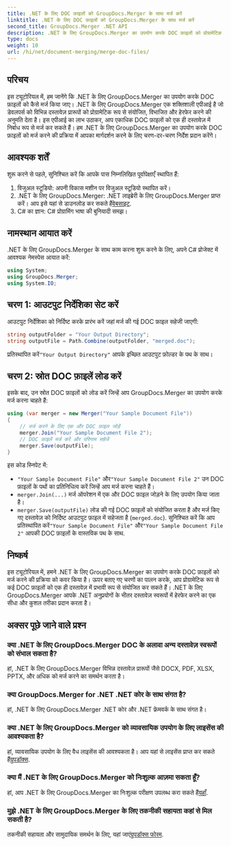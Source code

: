 ```yaml
---
title: .NET के लिए DOC फ़ाइलों को GroupDocs.Merger के साथ मर्ज करें
linktitle: .NET के लिए DOC फ़ाइलों को GroupDocs.Merger के साथ मर्ज करें
second_title: GroupDocs.Merger .NET API
description: .NET के लिए GroupDocs.Merger का उपयोग करके DOC फ़ाइलों को प्रोग्रामेटिक रूप से मर्ज करना सीखें। एकाधिक दस्तावेज़ों को एक में सहजता से संयोजित करने के लिए हमारी चरण-दर-चरण मार्गदर्शिका का पालन करें।
type: docs
weight: 10
url: /hi/net/document-merging/merge-doc-files/
---
```

## परिचय
इस ट्यूटोरियल में, हम जानेंगे कि .NET के लिए GroupDocs.Merger का उपयोग करके DOC फ़ाइलों को कैसे मर्ज किया जाए। .NET के लिए GroupDocs.Merger एक शक्तिशाली एपीआई है जो डेवलपर्स को विभिन्न दस्तावेज़ प्रारूपों को प्रोग्रामेटिक रूप से संयोजित, विभाजित और हेरफेर करने की अनुमति देता है। इस एपीआई का लाभ उठाकर, आप एकाधिक DOC फ़ाइलों को एक ही दस्तावेज़ में निर्बाध रूप से मर्ज कर सकते हैं। हम .NET के लिए GroupDocs.Merger का उपयोग करके DOC फ़ाइलों को मर्ज करने की प्रक्रिया में आपका मार्गदर्शन करने के लिए चरण-दर-चरण निर्देश प्रदान करेंगे।
## आवश्यक शर्तें
शुरू करने से पहले, सुनिश्चित करें कि आपके पास निम्नलिखित पूर्वापेक्षाएँ स्थापित हैं:
1. विजुअल स्टूडियो: अपनी विकास मशीन पर विजुअल स्टूडियो स्थापित करें।
2.  .NET के लिए GroupDocs.Merger: .NET लाइब्रेरी के लिए GroupDocs.Merger प्राप्त करें। आप इसे यहां से डाउनलोड कर सकते हैं[वेबसाइट](https://releases.groupdocs.com/merger/net/).
3. C# का ज्ञान: C# प्रोग्रामिंग भाषा की बुनियादी समझ।
## नामस्थान आयात करें
.NET के लिए GroupDocs.Merger के साथ काम करना शुरू करने के लिए, अपने C# प्रोजेक्ट में आवश्यक नेमस्पेस आयात करें:
```csharp
using System; 
using GroupDocs.Merger;
using System.IO;
```
## चरण 1: आउटपुट निर्देशिका सेट करें
आउटपुट निर्देशिका को निर्दिष्ट करके प्रारंभ करें जहां मर्ज की गई DOC फ़ाइल सहेजी जाएगी:
```csharp
string outputFolder = "Your Output Directory";
string outputFile = Path.Combine(outputFolder, "merged.doc");
```
 प्रतिस्थापित करें`"Your Output Directory"` आपके इच्छित आउटपुट फ़ोल्डर के पथ के साथ।
## चरण 2: स्रोत DOC फ़ाइलें लोड करें
इसके बाद, उन स्रोत DOC फ़ाइलों को लोड करें जिन्हें आप GroupDocs.Merger का उपयोग करके मर्ज करना चाहते हैं:
```csharp
using (var merger = new Merger("Your Sample Document File"))
{
    // मर्ज करने के लिए एक और DOC फ़ाइल जोड़ें
    merger.Join("Your Sample Document File 2");
    // DOC फ़ाइलें मर्ज करें और परिणाम सहेजें
    merger.Save(outputFile);
}
```
इस कोड स्निपेट में:
- `"Your Sample Document File"` और`"Your Sample Document File 2"` उन DOC फ़ाइलों के पथों का प्रतिनिधित्व करें जिन्हें आप मर्ज करना चाहते हैं।
- `merger.Join(...)` मर्ज ऑपरेशन में एक और DOC फ़ाइल जोड़ने के लिए उपयोग किया जाता है।
- `merger.Save(outputFile)` लोड की गई DOC फ़ाइलों को संयोजित करता है और मर्ज किए गए दस्तावेज़ को निर्दिष्ट आउटपुट फ़ाइल में सहेजता है (`merged.doc`).
 सुनिश्चित करें कि आप प्रतिस्थापित करें`"Your Sample Document File"` और`"Your Sample Document File 2"` आपकी DOC फ़ाइलों के वास्तविक पथ के साथ.
## निष्कर्ष
इस ट्यूटोरियल में, हमने .NET के लिए GroupDocs.Merger का उपयोग करके DOC फ़ाइलों को मर्ज करने की प्रक्रिया को कवर किया है। ऊपर बताए गए चरणों का पालन करके, आप प्रोग्रामेटिक रूप से कई DOC फ़ाइलों को एक ही दस्तावेज़ में प्रभावी रूप से संयोजित कर सकते हैं। .NET के लिए GroupDocs.Merger आपके .NET अनुप्रयोगों के भीतर दस्तावेज़ स्वरूपों में हेरफेर करने का एक सीधा और कुशल तरीका प्रदान करता है।

## अक्सर पूछे जाने वाले प्रश्न
### क्या .NET के लिए GroupDocs.Merger DOC के अलावा अन्य दस्तावेज़ स्वरूपों को संभाल सकता है?
हां, .NET के लिए GroupDocs.Merger विभिन्न दस्तावेज़ प्रारूपों जैसे DOCX, PDF, XLSX, PPTX, और अधिक को मर्ज करने का समर्थन करता है।
### क्या GroupDocs.Merger for .NET .NET कोर के साथ संगत है?
हां, .NET के लिए GroupDocs.Merger .NET कोर और .NET फ्रेमवर्क के साथ संगत है।
### क्या .NET के लिए GroupDocs.Merger को व्यावसायिक उपयोग के लिए लाइसेंस की आवश्यकता है?
 हां, व्यावसायिक उपयोग के लिए वैध लाइसेंस की आवश्यकता है। आप यहां से लाइसेंस प्राप्त कर सकते हैं[ग्रुपडॉक्स](https://purchase.groupdocs.com/buy).
### क्या मैं .NET के लिए GroupDocs.Merger को निःशुल्क आज़मा सकता हूँ?
 हां, आप .NET के लिए GroupDocs.Merger का निःशुल्क परीक्षण उपलब्ध करा सकते हैं[यहाँ](https://releases.groupdocs.com/).
### मुझे .NET के लिए GroupDocs.Merger के लिए तकनीकी सहायता कहां से मिल सकती है?
 तकनीकी सहायता और सामुदायिक समर्थन के लिए, यहां जाएं[ग्रुपडॉक्स फोरम](https://forum.groupdocs.com/c/merger/32).